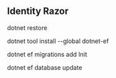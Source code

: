 ## Identity Razor

dotnet restore

dotnet tool install --global dotnet-ef

dotnet ef migrations add Init

dotnet ef database update